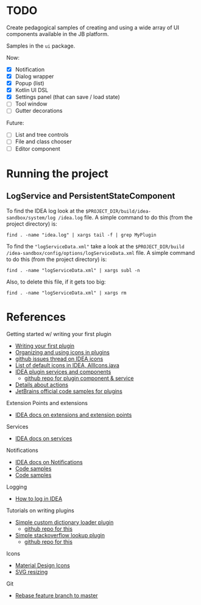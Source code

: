 # TODO

Create pedagogical samples of creating and using a wide array of UI components available in the JB platform.

Samples in the `ui` package.

Now:

- [x] Notification
- [x] Dialog wrapper
- [x] Popup (list)
- [x] Kotlin UI DSL
- [x] Settings panel (that can save / load state)
- [ ] Tool window
- [ ] Gutter decorations

Future:

- [ ] List and tree controls
- [ ] File and class chooser
- [ ] Editor component

# Running the project

## LogService and PersistentStateComponent

To find the IDEA log look at the `$PROJECT_DIR/build/idea-sandbox/system/log /idea.log` file. A simple command to do
this (from the project directory) is:

```shell script
find . -name "idea.log" | xargs tail -f | grep MyPlugin
```

To find the `"logServiceData.xml"` take a look at the
`$PROJECT_DIR/build /idea-sandbox/config/options/logServiceData.xml` file. A simple command to do this (from the project
directory) is:

```shell script
find . -name "logServiceData.xml" | xargs subl -n
```

Also, to delete this file, if it gets too big:

```shell script
find . -name "logServiceData.xml" | xargs rm
```

# References

Getting started w/ writing your first plugin

- [Writing your first plugin](https://tinyurl.com/y67ygovg)
- [Organizing and using icons in plugins](https://tinyurl.com/y33rbxst)
- [github issues thread on IDEA icons](https://tinyurl.com/yxe8yhxt)
- [List of default icons in IDEA, AllIcons.java](https://tinyurl.com/y4nh4nwu)
- [IDEA plugin services and components](https://tinyurl.com/y4n4l4wd)
  - [github repo for plugin component & service](https://tinyurl.com/y6o9dlhb)
- [Details about actions](https://tinyurl.com/yxaoflp6)
- [JetBrains official code samples for plugins](https://tinyurl.com/y69ufr68)

Extension Points and extensions

- [IDEA docs on extensions and extension points](https://tinyurl.com/y6a4xafo)

Services

- [IDEA docs on services](https://tinyurl.com/yy9tsyq7)

Notifications

- [IDEA docs on Notifications](https://tinyurl.com/yxkvn4ad)
- [Code samples](https://tinyurl.com/y45xww6m)
- [Code samples](https://tinyurl.com/y4zd6t5q)

Logging

- [How to log in IDEA](https://tinyurl.com/y2bll4ph)

Tutorials on writing plugins

- [Simple custom dictionary loader plugin](https://tinyurl.com/y2n8ymsh)
  - [github repo for this](https://tinyurl.com/y3c4tmyu)
- [Simple stackoverflow lookup plugin](https://tinyurl.com/y336wul6)
  - [github repo for this](https://tinyurl.com/y5xwytfj)

Icons

- [Material Design Icons](https://tinyurl.com/y4op6mnt)
- [SVG resizing](https://tinyurl.com/y6mzgofw)

Git

- [Rebase feature branch to master](https://tinyurl.com/md6v2oc)
